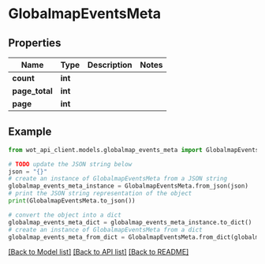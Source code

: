 # GlobalmapEventsMeta


## Properties

Name | Type | Description | Notes
------------ | ------------- | ------------- | -------------
**count** | **int** |  | 
**page_total** | **int** |  | 
**page** | **int** |  | 

## Example

```python
from wot_api_client.models.globalmap_events_meta import GlobalmapEventsMeta

# TODO update the JSON string below
json = "{}"
# create an instance of GlobalmapEventsMeta from a JSON string
globalmap_events_meta_instance = GlobalmapEventsMeta.from_json(json)
# print the JSON string representation of the object
print(GlobalmapEventsMeta.to_json())

# convert the object into a dict
globalmap_events_meta_dict = globalmap_events_meta_instance.to_dict()
# create an instance of GlobalmapEventsMeta from a dict
globalmap_events_meta_from_dict = GlobalmapEventsMeta.from_dict(globalmap_events_meta_dict)
```
[[Back to Model list]](../README.md#documentation-for-models) [[Back to API list]](../README.md#documentation-for-api-endpoints) [[Back to README]](../README.md)


